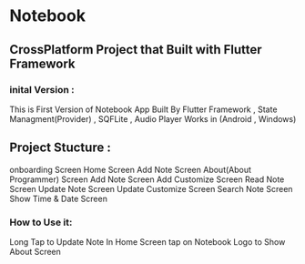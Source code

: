 # Notebook

## CrossPlatform Project that Built with Flutter Framework

### inital Version :
This is First Version of Notebook App
Built By Flutter Framework , State Managment(Provider) , SQFLite , Audio Player
Works in (Android , Windows) 
## Project Stucture : 
onboarding Screen
Home Screen
Add Note Screen
About(About Programmer) Screen
Add Note Screen
Add Customize Screen
Read Note Screen
Update Note Screen
Update Customize Screen
Search Note Screen 
Show Time & Date Screen
### How to Use it:
Long Tap to Update Note
In Home Screen tap on Notebook Logo to Show About Screen
